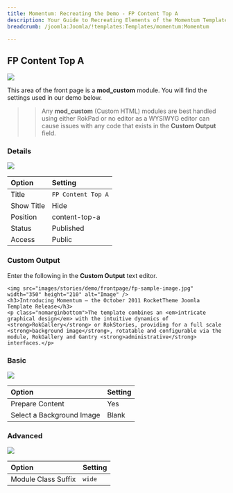 ```yaml
---
title: Momentum: Recreating the Demo - FP Content Top A
description: Your Guide to Recreating Elements of the Momentum Template for Joomla
breadcrumb: /joomla:Joomla/!templates:Templates/momentum:Momentum

---
```


FP Content Top A
-----

![][demo]

This area of the front page is a **mod_custom** module. You will find the settings used in our demo below.

>> Any **mod_custom** (Custom HTML) modules are best handled using either RokPad or no editor as a WYSIWYG editor can cause issues with any code that exists in the **Custom Output** field.

### Details

![][demo2]

| Option     | Setting            |  
| :--------- | :----------------- |  
| Title      | `FP Content Top A` |  
| Show Title | Hide               |  
| Position   | content-top-a      |  
| Status     | Published          |  
| Access     | Public             |  

### Custom Output

Enter the following in the **Custom Output** text editor.

~~~
<img src="images/stories/demo/frontpage/fp-sample-image.jpg" width="350" height="210" alt="Image" />
<h3>Introducing Momentum — the October 2011 RocketTheme Joomla Template Release</h3>
<p class="nomarginbottom">The template combines an <em>intricate graphical design</em> with the intuitive dynamics of <strong>RokGallery</strong> or RokStories, providing for a full scale <strong>background image</strong>, rotatable and configurable via the module, RokGallery and Gantry <strong>administrative</strong> interfaces.</p>
~~~

### Basic

![][demo3]

| Option                    | Setting |  
| :------------------------ | :------ |  
| Prepare Content           | Yes     |  
| Select a Background Image | Blank   |

### Advanced

![][demo4]

| Option              | Setting |  
| :------------------ | :------ |  
| Module Class Suffix | `wide`  |  

[demo]: assets/demo_2.jpeg
[demo2]: assets/contenta_1.jpeg
[demo3]: assets/contenta_2.jpeg
[demo4]: assets/contenta_3.jpeg